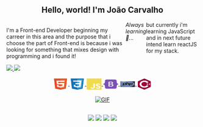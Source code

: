 <h2 align="center">Hello, world! I'm João Carvalho</h2>
<div style="display: flex" col="2">
  <p>I'm a Front-end Developer beginning my carreer in this area and the purpose that i choose the part of Front-end is because i was looking for something that mixes design with programming and i found it!</p>
  <br>
  <i>Always learning🏹...</i> but currently i'm learning JavaScript and in next future intend learn reactJS for my stack.
    </p>

</div>
  

<div style="display: flex" align="center">
  <a href="https://github.com/jaumcarvalho">
  <img height="180em" src="https://github-readme-stats.vercel.app/api?username=jaumcarvalho&show_icons=true&theme=tokyonight&include_all_commits=true&count_private=true"/>
  <img height="180em" src="https://github-readme-stats.vercel.app/api/top-langs/?username=jaumcarvalho&layout=compact&langs_count=7&theme=tokyonight"/>
</div>
  
<div style="display: inline_block" align="center"><br>
  <img align="center" alt="HTML" height="30" width="40" src="https://raw.githubusercontent.com/devicons/devicon/master/icons/html5/html5-original.svg">
  <img align="center" alt="CSS" height="30" width="40" src="https://raw.githubusercontent.com/devicons/devicon/master/icons/css3/css3-original.svg">
  <img align="center" alt="Js" height="30" width="40" src="https://raw.githubusercontent.com/devicons/devicon/master/icons/javascript/javascript-plain.svg">
  <img align="center" alt="Bs" height="30" width="40" src="https://raw.githubusercontent.com/devicons/devicon/master/icons/bootstrap/bootstrap-plain.svg">
  <img align="center" alt="PHP" height="30" width="40" src="https://raw.githubusercontent.com/devicons/devicon/master/icons/php/php-original.svg">
  <img align="center" alt="C++" height="30" width="40" src="https://raw.githubusercontent.com/devicons/devicon/master/icons/cplusplus/cplusplus-plain.svg">
</div>
  <br>
    <div align="center">
      <img  height="30%" width="40% align="center" alt="GIF" src="https://media.giphy.com/media/L8K62iTDkzGX6/giphy.gif">
      </div>
<div style="display: inline_block" align="center"> <br>
  
  <a href="https://www.linkedin.com/in/jo%C3%A3o-carvalho-164168227/" target="_blank"><img src="https://img.shields.io/badge/-LinkedIn-%230077B5?style=for-the-badge&logo=linkedin&logoColor=white" target="_blank"></a>
  <a href ="mailto:contatojaumcarvalho@gmail.com"><img src="https://img.shields.io/badge/-Gmail-%23333?style=for-the-badge&logo=gmail&logoColor=white" target="_blank"></a>
  <a href = "https://codepen.io/jaumcarvalho"><img src="https://img.shields.io/badge/Codepen-000000?style=for-the-badge&logo=codepen&logoColor=white" target="_blank"></a>
  <a href = ""><img src="https://img.shields.io/badge/website-000000?style=for-the-badge&logo=About.me&logoColor=white" target="_blank"></a>
</div>
